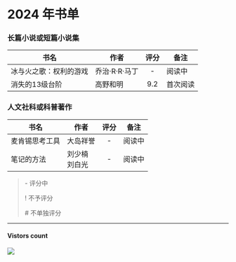 # 2024 年书单

### 长篇小说或短篇小说集
| 书名 | 作者 | 评分 | 备注 |
| --- | --- | :---: | --- |
| 冰与火之歌：权利的游戏 | 乔治·R·R·马丁 | - | 阅读中 |
| 消失的13级台阶 | 高野和明 | 9.2 | 首次阅读 |


### 人文社科或科普著作
| 书名 | 作者 | 评分 | 备注 |
| --- | --- | :---: | --- |
| 麦肯锡思考工具 | 大岛祥誉 | - | 阅读中 |
| 笔记的方法 | 刘少楠<br>刘白光 | - | 阅读中 |


> 
> \- 评分中
> 
> \! 不予评分
>
> \# 不单独评分

-------------
#### Vistors count
<img src="https://profile-counter.glitch.me/chuxiaonan/count.svg" />
